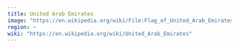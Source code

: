 ```yaml
---
title: United Arab Emirates
image: "https://en.wikipedia.org/wiki/File:Flag_of_United_Arab_Emirates.svg"
region: ~
wiki: "https://en.wikipedia.org/wiki/United_Arab_Emirates"
---
```

